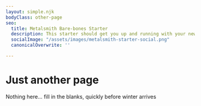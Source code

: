 ```yaml
---
layout: simple.njk
bodyClass: other-page
seo:
  title: Metalsmith Bare-bones Starter
  description: This starter should get you up and running with your new favorite static site generator Metalsmith
  socialImage: "/assets/images/metalsmith-starter-social.png"
  canonicalOverwrite: ''

---
```

# Just another page

Nothing here... fill in the blanks, quickly before winter arrives